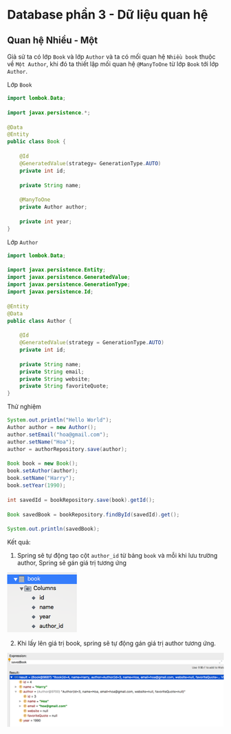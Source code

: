 # Database phần 3 - Dữ liệu quan hệ

## Quan hệ Nhiều - Một

Giả sử ta có lớp `Book` và lớp `Author` và ta có mối quan hệ `Nhiều book` thuộc về `Một Author`, khi đó ta thiết lập mối quan hệ `@ManyToOne` từ lớp `Book` tới lớp `Author`.

Lớp `Book`
```java
import lombok.Data;

import javax.persistence.*;

@Data
@Entity
public class Book {

    @Id
    @GeneratedValue(strategy= GenerationType.AUTO)
    private int id;

    private String name;

    @ManyToOne
    private Author author;

    private int year;
}
```

Lớp `Author`

```java
import lombok.Data;

import javax.persistence.Entity;
import javax.persistence.GeneratedValue;
import javax.persistence.GenerationType;
import javax.persistence.Id;

@Entity
@Data
public class Author {

    @Id
    @GeneratedValue(strategy = GenerationType.AUTO)
    private int id;

    private String name;
    private String email;
    private String website;
    private String favoriteQuote;
}
```

Thử nghiệm

```java
System.out.println("Hello World");
Author author = new Author();
author.setEmail("hoa@gmail.com");
author.setName("Hoa");
author = authorRepository.save(author);

Book book = new Book();
book.setAuthor(author);
book.setName("Harry");
book.setYear(1990);

int savedId = bookRepository.save(book).getId();

Book savedBook = bookRepository.findById(savedId).get();

System.out.println(savedBook);
```


Kết quả:

1. Spring sẽ tự động tạo cột `author_id` từ bảng `book` và mỗi khi lưu trường author, Spring sẽ gán giá trị tương ứng

![Author id](Images/sql-14.png)

2. Khi lấy lên giá trị book, spring sẽ tự động gán giá trị author tương ứng.

![Author id](Images/sql-15.png)

